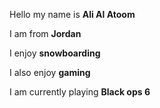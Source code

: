 Hello my name is __Ali Al Atoom__


I am from __Jordan__


I enjoy __snowboarding__


I also enjoy __gaming__

I am currently playing __Black ops 6__
